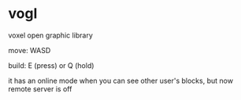 # vogl
voxel open graphic library

move: WASD

build: E (press) or Q (hold)

it has an online mode when you can see other user's blocks, but now remote server is off
